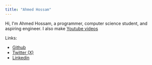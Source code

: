 ```yaml
---
title: "Ahmed Hossam"
---
```


Hi, I'm Ahmed Hossam, a programmer, computer science student, and aspiring engineer.
I also make [Youtube videos](https://www.youtube.com/@ahmedhossam6060)

Links:
- [Github](https://github.com/ahmedhosssam)
- [Twitter (X)](https://x.com/ahmedhossvm)
- [Linkedin](https://www.linkedin.com/in/ahmedhossamm/)
